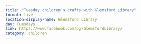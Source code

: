 ```yaml
---
title: "Tuesday children’s crafts with Glemsford Library"
format: live
location-display-name: Glemsford Library
day: Tuesdays
link: https://www.facebook.com/pg/GlemsfordLibrary/
category: children
---
```

